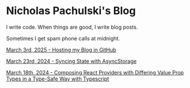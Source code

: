# Nicholas Pachulski's Blog

I write code. When things are good, I write blog posts.

Sometimes I get spam phone calls at midnight.

[March 3rd, 2025 - Hosting my Blog in GitHub](posts/2025-03-11-hosting-my-blog-in-github.md)

[March 23rd, 2024 - Syncing State with AsyncStorage](posts/2024-03-23-syncing-state-with-async-storage.md)

[March 18th, 2024 - Composing React Providers with Differing Value Prop Types in a Type-Safe Way with Typescript](posts/2024-03-18-composing-react-providers-with-differing-value-prop-types-in-a-type-safe-way-with-typescript.md)
